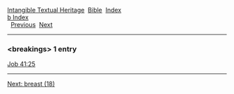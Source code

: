 [Intangible Textual Heritage](../../index)  [Bible](../index) 
[Index](index)   
[b Index](_b_)  
  [Previous](c01664)  [Next](c01666) 

------------------------------------------------------------------------

### &lt;breakings&gt; 1 entry

[Job 41:25](../kjv/job041.htm#025)  

------------------------------------------------------------------------

[Next: breast (18)](c01666)
